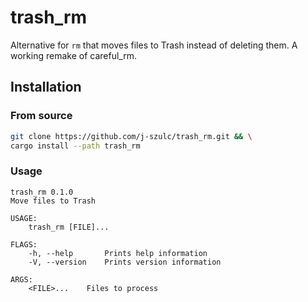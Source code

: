 # trash_rm
Alternative for `rm` that moves files to Trash instead of deleting them. A working remake of careful_rm.

## Installation

### From source

```bash
git clone https://github.com/j-szulc/trash_rm.git && \
cargo install --path trash_rm
```

### Usage

```
trash_rm 0.1.0
Move files to Trash

USAGE:
    trash_rm [FILE]...

FLAGS:
    -h, --help       Prints help information
    -V, --version    Prints version information

ARGS:
    <FILE>...    Files to process
```